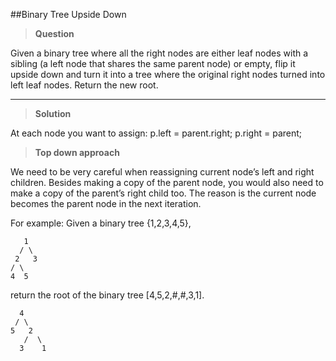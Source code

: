 
##Binary Tree Upside Down
>**Question**

Given a binary tree where all the right nodes are either leaf nodes with a sibling (a left node that shares the same parent node) or empty, flip it upside down and turn it into a tree where the original right nodes turned into left leaf nodes. Return the new root.

---
>**Solution**

At each node you want to assign:
p.left = parent.right;
p.right = parent;

>**Top down approach**

We need to be very careful when reassigning current node’s left and right children. Besides making a copy of the parent node, you would also need to make a copy of the parent’s right child too. The reason is the current node becomes the parent node in the next iteration.

For example:
Given a binary tree {1,2,3,4,5},

       1  
      / \  
     2   3  
    / \  
    4  5

return the root of the binary tree [4,5,2,#,#,3,1].

      4  
     / \  
    5   2  
       /  \  
      3    1